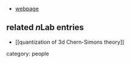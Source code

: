 

* [webpage](http://works.bepress.com/stephen_sawin/)

## related $n$Lab entries

* [[quantization of 3d Chern-Simons theory]]

category: people
